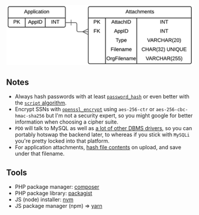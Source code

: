 ![entity relationship diagram][10]

## Notes

* Always hash passwords with at least [`password_hash`][1] or even better with the [`script` algorithm][2].
* Encrypt SSNs with [`openssl_encrypt`][3] using `aes-256-ctr` or `aes-256-cbc-hmac-sha256` but I'm not a security expert, so you might google for better information when choosing a cipher suite.
* `PDO` will talk to MySQL as well as [a lot of other DBMS drivers][4], so you can portably hotswap the backend later, to whereas if you stick with `MySQLi` you're pretty locked into that platform.
* For application attachments, [hash file contents][5] on upload, and save under that filename.

## Tools

* PHP package manager: [composer][6]
* PHP package library: [packagist][7]
* JS (node) installer: [nvm][8]
* JS package manager (npm) => [yarn][9]

[1]:http://php.net/manual/en/function.password-hash.php
[2]:https://en.wikipedia.org/wiki/Scrypt
[3]:http://php.net/manual/en/function.openssl-encrypt.php
[4]:http://php.net/manual/en/pdo.drivers.php
[5]:http://php.net/manual/en/function.hash-file.php
[6]:https://getcomposer.org/
[7]:https://packagist.org/
[8]:https://github.com/creationix/nvm
[9]:https://yarnpkg.com/en/
[10]:./images/erd.png
